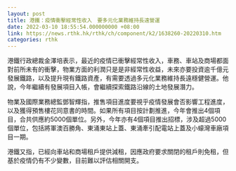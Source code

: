 ```yaml
---
layout: post
title: 港鐵：疫情衝擊經常性收入　要多元化業務維持長遠營運
date: 2022-03-10 18:55:54.000000000 +08:00
link: https://news.rthk.hk/rthk/ch/component/k2/1638260-20220310.htm
categories: rthk
---
```


港鐵行政總裁金澤培表示，最近的疫情已衝擊經常性收入，車務、車站及商場都面對前所未有的衝擊，物業方面的利潤只是是非經常性收益，未來亦要投資逾千億元發展鐵路，以及提升現有鐵路資產，有需要透過多元化業務維持長遠穩健營運。他說，今年繼續有發展項目入帳，會繼續探索鐵路沿線的土地發展潛力。

物業及國際業務總監鄧智輝指，推售項目進度要視乎疫情發展會否影響工程進度，以及獲得預售樓花同意書的時間。如果所有項目按計劃推進，今年會推出4個項目，合共供應約5000個單位。另外，今年亦有4個項目推出招標，涉及超過5000個單位，包括將軍澳百勝角、東涌東站上蓋、東涌牽引配電站上蓋及小蠔灣車廠項目一期。

港鐵又指，已經向車站和商場租戶提供減租，因應政府要求關閉的租戶則免租，但基於疫情仍有不少變數，目前難以評估相關開支。
